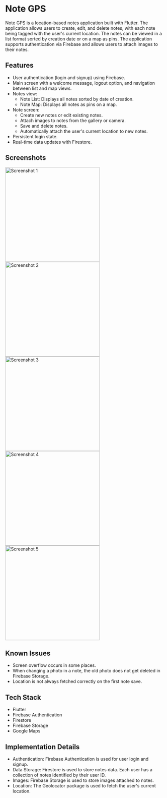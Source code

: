 # Note GPS

Note GPS is a location-based notes application built with Flutter. The application allows users to create, edit, and delete notes, with each note being tagged with the user's current location. The notes can be viewed in a list format sorted by creation date or on a map as pins. The application supports authentication via Firebase and allows users to attach images to their notes.

## Features

- User authentication (login and signup) using Firebase.
- Main screen with a welcome message, logout option, and navigation between list and map views.
- Notes view:
  - Note List: Displays all notes sorted by date of creation.
  - Note Map: Displays all notes as pins on a map.
- Note screen:
  - Create new notes or edit existing notes.
  - Attach images to notes from the gallery or camera.
  - Save and delete notes.
  - Automatically attach the user's current location to new notes.
- Persistent login state.
- Real-time data updates with Firestore.

## Screenshots


<img src="https://github.com/user-attachments/assets/601819ae-f021-41b7-a321-dfb727ffef3a/5671f14b-a215-4933-95e2-c630fd2bf4d8" alt="Screenshot 1" width="300" />
<img src="https://github.com/user-attachments/assets/c2e5ef64-a820-4c72-83e2-e2f7df5cb308/2b038d28-97be-4dae-86e9-0d5bbb205916" alt="Screenshot 2" width="300" />
<img src="https://github.com/user-attachments/assets/63580b3a-950e-43e4-bc51-37d1668722b8/image" alt="Screenshot 3" width="300" />
<img src="https://github.com/user-attachments/assets/6becd611-a86b-4d5c-adfc-aa9ab8c89907/image" alt="Screenshot 4" width="300" />
<img src="https://github.com/user-attachments/assets/e74bf421-db76-4909-aa66-150d1516d8a4/image" alt="Screenshot 5" width="300" />



## Known Issues

- Screen overflow occurs in some places.
- When changing a photo in a note, the old photo does not get deleted in Firebase Storage.
- Location is not always fetched correctly on the first note save.

## Tech Stack

- Flutter
- Firebase Authentication
- Firestore
- Firebase Storage
- Google Maps

## Implementation Details

- Authentication: Firebase Authentication is used for user login and signup.
- Data Storage: Firestore is used to store notes data. Each user has a collection of notes identified by their user ID.
- Images: Firebase Storage is used to store images attached to notes.
- Location: The Geolocator package is used to fetch the user's current location.
